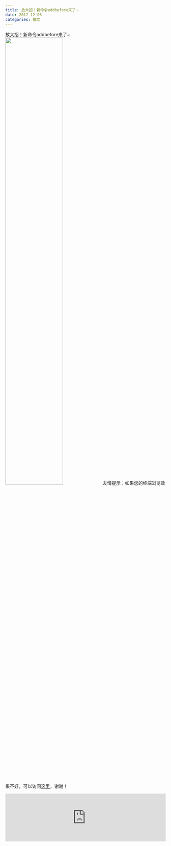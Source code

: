 ```yaml
---
title: 放大招！新命令addbefore来了~
date: 2017-12-05
categories: 推文
---
```

放大招！新命令addbefore来了~
<img src="http://mmbiz.qpic.cn/mmbiz_jpg/ACviaWTBFxhaZ1HNYm3n3k2TmPXRaaVBK05rsAItLzo4sbcZA014LUpvyZS5MicLGgu8MTCibS2WRuFticMY3xQ7ZA/0?wx_fmt=jpeg" style="width: 60%; height: auto;"/><!--more-->
友情提示：如果您的终端浏览效果不好，可以访问[这里](https://stata-club.github.io/stata_article/2017-12-05.html)，谢谢！
<iframe src="https://stata-club.github.io/stata_article/2017-12-05.html" id="iframepage" frameborder="0" scrolling="no" marginheight="0" marginwidth="0" width="100%" onLoad="iFrameHeight()"></iframe>
<script type="text/javascript" language="javascript">
function iFrameHeight() {
var ifm= document.getElementById("iframepage");
var subWeb = document.frames ? document.frames["iframepage"].document : ifm.contentDocument;   
if(ifm != null && subWeb != null) {
 ifm.height = subWeb.body.scrollHeight;
} 
} 
</script> 
